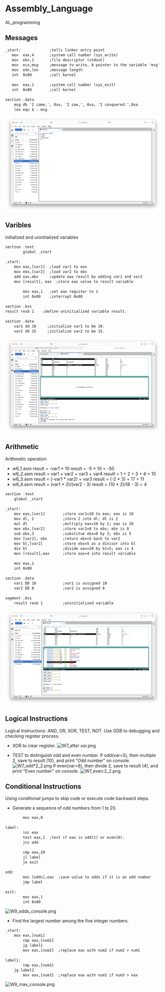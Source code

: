 # Assembly_Language
AL_programming

## Messages
```
_start:	            ;tells linker entry point
   mov	eax,4       ;system call number (sys_write)
   mov	ebx,1       ;file descriptor (stdout)
   mov	ecx,msg     ;message to write, A pointer to the variable 'msg'
   mov	edx,len     ;message length
   int	0x80        ;call kernel
	
   mov	eax,1       ;system call number (sys_exit)
   int	0x80        ;call kernel

section	.data
    msg db 'I came,', 0xa, 'I saw,', 0xa, 'I conquered.',0xa 
    len equ $ - msg
```
![I_came](https://github.com/CelineWW/Assembly_Language/blob/main/Message/I_came.png)

## Varibles
initialized and uninitialized variables
```
section .text
        global _start

_start:
   	mov eax,[var1]  ;load var1 to eax
   	mov ebx,[var2]  ;load var2 to ebx
   	add eax,ebx     ;update eax result by adding var1 and var2  
   	mov [result], eax  ;store eax value to result variable
  
        mov eax,1	;set eax register to 1 
        int 0x80	;interrupt 0x80 

section .bss
result resb 1    ;define uninitialized variable result.

section .data
    var1 dd 10     ;initialize var1 to be 10.
    var2 dd 15     ;initialize var2 to be 15.
```
![w5b_gdb3](https://github.com/CelineWW/Assembly_Language/blob/main/Variables/w5b_gdb3.png)

## Arithmetic
Arithmetic operation
- w6_1.asm
    result = -var1 * 10 
    result = -5 * 10 = -50
- w6_2.asm
    result = var1 + var2 + var3 + var4 
    result = 1 + 2 + 3 + 4 = 10
- w6_3.asm
    result = (-var1 * var2) + var3
    result = (-2 * 3) + 17 = 11
- w6_4.asm
    result = (var1 * 2)/(var2 - 3)
    result = (10 * 2)/(8 - 3) = 4
```
section .text
    global _start

_start:
    mov eax,[var1]        ;store var1=10 to eax; eax is 10 
    mov dl, 2             ;store 2 into dl; dl is 2
    mul dl                ;multiply eax=10 by 2; eax is 20
    mov ebx,[var2]        ;store var2=8 to ebx; ebx is 8
    sub ebx,3             ;substitue ebx=8 by 3; ebx is 5
    mov [var2], ebx       ;return ebx=5 back to var2
    mov bl,[var2]         ;store ebx=5 as a divisor into bl
    div bl                ;divide eax=20 by bl=5; eax is 4
    mov [result],eax      ;store eax=4 into result variable
    
    mov eax,1
    int 0x80

section .data
    var1 DD 10            ;var1 is assigned 10 
    var2 DD 8             ;var2 is assigned 8
    
segment .bss
    result resb 1         ;uninitialized variable

```
![w6_4](https://github.com/CelineWW/Assembly_Language/blob/main/Arithmetic/w6_4.png)

## Logical Instructions
Logical Instructions: AND, OR, XOR, TEST, NOT.
Use GDB to debugging and checking register process.

- XOR to clear register.
    ![W7_after xor.png](https://github.com/CelineWW/Assembly_Language_Programming/blob/main/Logical%20Instructions/W7_after%20xor.png)

- TEST to distinguish odd and even number.
    If odd(var=5), then multiple 2, save to result (10), and print "Odd number" on console.
    ![W7_odd*2_2.png](https://github.com/CelineWW/Assembly_Language_Programming/blob/main/Logical%20Instructions/W7_odd*2_2.png)
    If even(var=8), then divide 2, save to result (4), and print "Even number" on console.
    ![W7_even:2_2.png](https://github.com/CelineWW/Assembly_Language_Programming/blob/main/Logical%20Instructions/W7_even%3A2_2.png)


## Conditional Instructions
Using conditional jumps to skip code or execute code backward steps.
- Generate a sequence of odd numbers from 1 to 20.
```_start:
        mov eax,0
    
label:
        inc eax
        test eax,1	;test if eax is odd(1) or even(0).
        jnz odd

        cmp eax,20
        jl label
        je exit

odd:
        mov [odds],eax	;save value to odds if it is an odd number
        jmp label

exit:
        mov eax,1
        int 0x80
```

 ![W9_odds_console.png](https://github.com/CelineWW/Assembly_Language_Programming/blob/main/Conditional%20Instructions/W9_odds_console.png)

- Find the largest number among the five integer numbers.
```
_start:
	mov eax,[num1]
    	cmp eax,[num2]	
    	jg label1
    	mov eax,[num2]	;replace eax with num2 if num2 > num1
    
label1: 
    	cmp eax,[num3]
   	jg label2
    	mov eax,[num3]	;replace eax with num3 if num3 > eax
```
![W9_max_console.png](https://github.com/CelineWW/Assembly_Language_Programming/blob/main/Conditional%20Instructions/W9_max_console.png)